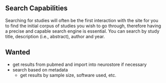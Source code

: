 ## Search Capabilities

Searching for studies will often be the first interaction with the site
for you to find the initial corpus of studies you wish to go through, therefore
having a precise and capable search engine is essential.
You can search by study title, description (i.e., abstract), author and year.
## Wanted

- get results from pubmed and import into neurostore if necessary
- search based on metadata
    - get results by sample size, software used, etc.

